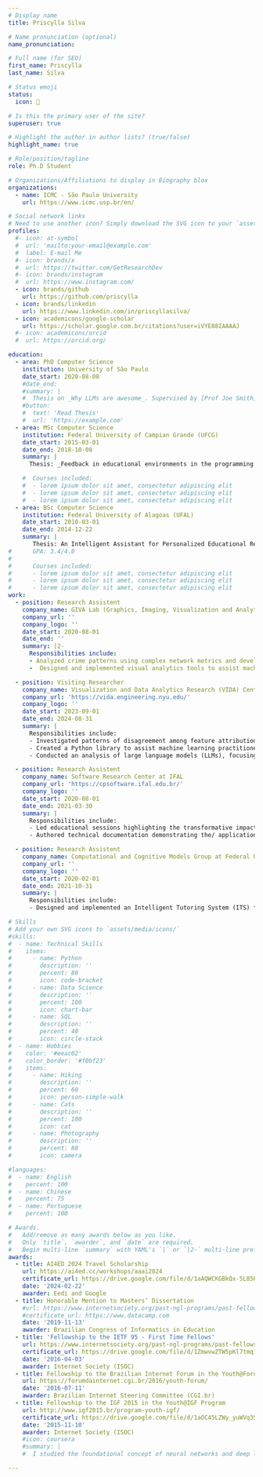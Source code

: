 ```yaml
---
# Display name
title: Priscylla Silva

# Name pronunciation (optional)
name_pronunciation: 

# Full name (for SEO)
first_name: Priscylla
last_name: Silva

# Status emoji
status:
  icon: 🐤

# Is this the primary user of the site?
superuser: true

# Highlight the author in author lists? (true/false)
highlight_name: true

# Role/position/tagline
role: Ph.D Student

# Organizations/Affiliations to display in Biography blox
organizations:
  - name: ICMC - São Paulo University
    url: https://www.icmc.usp.br/en/

# Social network links
# Need to use another icon? Simply download the SVG icon to your `assets/media/icons/` folder.
profiles:
  #- icon: at-symbol
  #  url: 'mailto:your-email@example.com'
  #  label: E-mail Me
  #- icon: brands/x
  #  url: https://twitter.com/GetResearchDev
  #- icon: brands/instagram
  #  url: https://www.instagram.com/
  - icon: brands/github
    url: https://github.com/priscylla
  - icon: brands/linkedin
    url: https://www.linkedin.com/in/priscyllasilva/
  - icon: academicons/google-scholar
    url: https://scholar.google.com.br/citations?user=iVYE88IAAAAJ
  #- icon: academicons/orcid
  #  url: https://orcid.org/

education:
  - area: PhD Computer Science
    institution: University of São Paulo
    date_start: 2020-08-08
    #date_end: 
    #summary: |
    #  Thesis on _Why LLMs are awesome_. Supervised by [Prof Joe Smith](https://example.com). Presented papers at 5 IEEE conferences with the contributions being published in 2 Springer journals.
    #button:
    #  text: 'Read Thesis'
    #  url: 'https://example.com'
  - area: MSc Computer Science
    institution: Federal University of Campian Grande (UFCG)
    date_start: 2015-03-01
    date_end: 2018-10-08
    summary: |
      Thesis: _Feedback in educational environments in the programming domain_. Supervised by [Prof. Joseana Macêdo Fechine Régis de Araujo](http://www.dsc.ufcg.edu.br/~joseana/) and [Prof. Evandro de Barros Costa](https://scholar.google.pt/citations?user=NX2ik0YAAAAJ&hl=en). Presented papers at 4 Brazilian conferences, with the contributions being published at the International Conference on Intelligent Tutoring Systems (ITS 2019).

    #  Courses included:
    #  - lorem ipsum dolor sit amet, consectetur adipiscing elit
    #  - lorem ipsum dolor sit amet, consectetur adipiscing elit
    #  - lorem ipsum dolor sit amet, consectetur adipiscing elit
  - area: BSc Computer Science
    institution: Federal University of Alagoas (UFAL)
    date_start: 2010-03-01
    date_end: 2014-12-22
    summary: |
       Thesis: An Intelligent Assistant for Personalized Educational Resource Recommendation. Supervised by [Prof. Evandro de Barros Costa](https://scholar.google.pt/citations?user=NX2ik0YAAAAJ&hl=en). Presented papers at 2 Brazilian conferences and one paper at the International Conference on Educational Data Mining (EDM 2014).
#      GPA: 3.4/4.0
#      
#      Courses included:
#      - lorem ipsum dolor sit amet, consectetur adipiscing elit
#      - lorem ipsum dolor sit amet, consectetur adipiscing elit
#      - lorem ipsum dolor sit amet, consectetur adipiscing elit
work:
  - position: Research Assistent
    company_name: GIVA Lab (Graphics, Imaging, Visualization and Analytics Lab) at ICMC-USP
    company_url: ''
    company_logo: ''
    date_start: 2020-08-01
    date_end: ''
    summary: |2-
      Responsibilities include:
      - Analyzed crime patterns using complex network metrics and developed a Graph Neural Network (GNN)-based technique for crime prediction utilizing the city’s street network structure
      -  Designed and implemented visual analytics tools to assist machine learning practitioners in selecting and applying feature attribution methods

  - position: Visiting Researcher
    company_name: Visualization and Data Analytics Research (VIDA) Center at NYU
    company_url: 'https://vida.engineering.nyu.edu/'
    company_logo: ''
    date_start: 2023-09-01
    date_end: 2024-08-31
    summary: |
      Responsibilities include:
      - Investigated patterns of disagreement among feature attribution methods in Explainable AI (XAI), providing insights into how disagreement relates to explanation quality and machine learning model accuracy
      - Created a Python library to assist machine learning practitioners in systematically assessing, comparing, and selecting the most appropriate feature attribution method for their needs; published findings
      - Conducted an analysis of large language models (LLMs), focusing on their reasoning processes, output generation, and issues related to hallucination

  - position: Research Assistent
    company_name: Software Research Center at IFAL
    company_url: 'https://cpsoftware.ifal.edu.br/'
    company_logo: ''
    date_start: 2020-08-01
    date_end: 2021-03-30
    summary: |
      Responsibilities include:
      - Led educational sessions highlighting the transformative impact of 5G technology on AI systems %development and deployment
      - Authored technical documentation demonstrating the/ applications of AI and 5G solutions in the industry

  - position: Research Assistent
    company_name: Computational and Cognitive Models Group at Federal University of Campina Grande
    company_url: ''
    company_logo: ''
    date_start: 2020-02-01
    date_end: 2021-10-31
    summary: |
      Responsibilities include:
      - Designed and implemented an Intelligent Tutoring System (ITS) for introductory programming courses, featuring automated formative feedback to support student learning and enhance problem-solving skills; published findings

# Skills
# Add your own SVG icons to `assets/media/icons/`
#skills:
#  - name: Technical Skills
#    items:
#      - name: Python
#        description: ''
#        percent: 80
#        icon: code-bracket
#      - name: Data Science
#        description: ''
#        percent: 100
#        icon: chart-bar
#      - name: SQL
#        description: ''
#        percent: 40
#        icon: circle-stack
#  - name: Hobbies
#    color: '#eeac02'
#    color_border: '#f0bf23'
#    items:
#      - name: Hiking
#        description: ''
#        percent: 60
#        icon: person-simple-walk
#      - name: Cats
#        description: ''
#        percent: 100
#        icon: cat
#      - name: Photography
#        description: ''
#        percent: 80
#        icon: camera

#languages:
#  - name: English
#    percent: 100
#  - name: Chinese
#    percent: 75
#  - name: Portuguese
#    percent: 100

# Awards.
#   Add/remove as many awards below as you like.
#   Only `title`, `awarder`, and `date` are required.
#   Begin multi-line `summary` with YAML's `|` or `|2-` multi-line prefix and indent 2 spaces below.
awards:
  - title: AI4ED 2024 Travel Scholarship
    url: https://ai4ed.cc/workshops/aaai2024
    certificate_url: https://drive.google.com/file/d/1aAQWCKGBkQx-5L85K2oYMbU-DENdXUOc/view?usp=sharing
    date: '2024-02-22'
    awarder: Eedi and Google
  - title: Honorable Mention to Masters’ Dissertation
    #url: https://www.internetsociety.org/past-ngl-programs/past-fellowship-to-ietf/fellows/
    #certificate_url: https://www.datacamp.com
    date: '2019-11-13'
    awarder: Brazilian Congress of Informatics in Education
  - title: 'Fellowship to the IETF 95 - First Time Fellows'
    url: https://www.internetsociety.org/past-ngl-programs/past-fellowship-to-ietf/fellows/
    certificate_url: https://drive.google.com/file/d/1ZmwvwZTW5pKl7tmq1rmtXZz2moz4aJLX/view?usp=sharing
    date: '2016-04-03'
    awarder: Internet Society (ISOC)
  - title: Fellowship to the Brazilian Internet Forum in the Youth@ForumBR Program
    url: https://forumdainternet.cgi.br/2016/youth-forum/
    date: '2016-07-11'
    awarder: Brazilian Internet Steering Committee (CGI.br)
  - title: Fellowship to the IGF 2015 in the Youth@IGF Program
    url: http://www.igf2015.br/program-youth-igf/
    certificate_url: https://drive.google.com/file/d/1aOC45LZWy_yuWVq3SB26Qf9lm9nAgCIl/view?usp=sharing
    date: '2015-11-10'
    awarder: Internet Society (ISOC)
    #icon: coursera
    #summary: |
    #  I studied the foundational concept of neural networks and deep learning. By the end, I was familiar with the significant technological trends driving the rise of deep learning; build, train, and apply fully connected deep neural networks; implement efficient (vectorized) neural networks; identify key parameters in a neural network’s architecture; and apply deep learning to your own applications.

---
```

